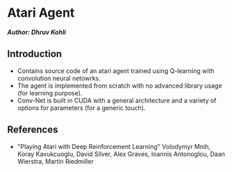 Atari Agent
============

***Author: Dhruv Kohli***

Introduction
---------------

- Contains source code of an atari agent trained using Q-learning with convolution neural netowrks.
- The agent is implemented from scratch with no advanced library usage (for learning purpose).
- Conv-Net is built in CUDA with a general architecture and a variety of options for parameters (for a generic touch).

References
-----------------
- "Playing Atari with Deep Reinforcement Learning" Volodymyr Mnih, Koray Kavukcuoglu, David Silver, Alex Graves, Ioannis Antonoglou, Daan Wierstra, Martin Riedmiller